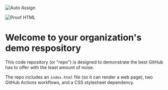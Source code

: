 ![Auto Assign](https://github.com/cx-designers/demo-repository/actions/workflows/auto-assign.yml/badge.svg)

![Proof HTML](https://github.com/cx-designers/demo-repository/actions/workflows/proof-html.yml/badge.svg)

# Welcome to your organization's demo respository
This code repository (or "repo") is designed to demonstrate the best GitHub has to offer with the least amount of noise.

The repo includes an `index.html` file (so it can render a web page), two GitHub Actions workflows, and a CSS stylesheet dependency.
